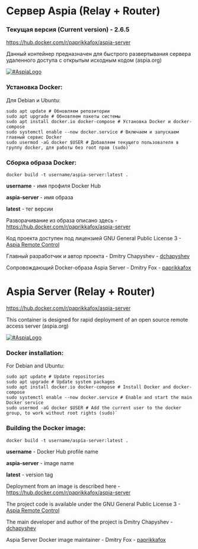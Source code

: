 # Сервер Aspia (Relay + Router)
### Текущая версия (Current version) - 2.6.5

https://hub.docker.com/r/paprikkafox/aspia-server

Данный контейнер предназначен для быстрого развертывания сервера удаленного доступа с открытым исходным кодом (aspia.org)

[![#AspiaLogo](https://www.aspia.org/lib/tpl/bootstrap3/images/logo.png "#AspiaLogo")](https://www.aspia.org/ "#AspiaLogo")

### Установка Docker:

Для Debian и Ubuntu:

```shell
sudo apt update # Обновляем репозитории
sudo apt upgrade # Обновляем пакеты системы
sudo apt install docker.io docker-compose # Установка Docker и docker-compose
sudo systemctl enable --now docker.service # Включаем и запускаем главный сервис Docker
sudo usermod -aG docker $USER # Добавляем текущего пользователя в группу docker, для работы без root прав (sudo)`
```

### Сборка образа Docker:

```shell
docker build -t username/aspia-server:latest .
```

**username** - имя профиля Docker Hub

**aspia-server** - имя образа 

**latest** - тег версии

Разворачивание из образа описано здесь - https://hub.docker.com/r/paprikkafox/aspia-server

Код проекта доступен под лицензией GNU General Public License 3 - [Aspia Remote Control](https://github.com/dchapyshev/aspia "dchapyshev")

Главный разработчик и автор проекта - Dmitry Chapyshev - [dchapyshev](https://github.com/dchapyshev/ "dchapyshev")

Сопровождающий Docker-образа Aspia Server - Dmitry Fox -  [paprikkafox](https://github.com/paprikkafox/ "paprikkafox")



# Aspia Server (Relay + Router)

https://hub.docker.com/r/paprikkafox/aspia-server

This container is designed for rapid deployment of an open source remote access server (aspia.org)

[![#AspiaLogo](https://www.aspia.org/lib/tpl/bootstrap3/images/logo.png "#AspiaLogo")](https://www.aspia.org/ "#AspiaLogo")

### Docker installation:

For Debian and Ubuntu:

```shell
sudo apt update # Update repositories
sudo apt upgrade # Update system packages
sudo apt install docker.io docker-compose # Install Docker and docker-compose
sudo systemctl enable --now docker.service # Enable and start the main Docker service
sudo usermod -aG docker $USER # Add the current user to the docker group, to work without root rights (sudo)`
```

### Building the Docker image:

```shell
docker build -t username/aspia-server:latest .
```

**username** - Docker Hub profile name

**aspia-server** - image name

**latest** - version tag

Deployment from an image is described here - https://hub.docker.com/r/paprikkafox/aspia-server

The project code is available under the GNU General Public License 3 - [Aspia Remote Control](https://github.com/dchapyshev/aspia "dchapyshev")

The main developer and author of the project is Dmitry Chapyshev - [dchapyshev](https://github.com/dchapyshev/ "dchapyshev")

Aspia Server Docker image maintainer - Dmitry Fox - [paprikkafox](https://github.com/paprikkafox/ "paprikkafox")
